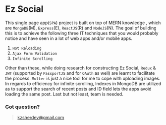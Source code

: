 # Ez Social
This single page app(`SPA`) project is built on top of MERN knowledge , which are `MongoDB`(M), `Express`(E), `ReactJS`(R) and `NodeJS`(N). The goal of building this is to achieve the following three IT techniques that you would probably notice and have seen in a lot of web apps and/or mobile apps. 

1. `Hot Reloading`
2. `Ajax Form Validation`
3. `Infinite Scrolling`

Other than these, while doing research for constructing Ez Social, `Redux` & `JWT` (supported by `PassportJS` and for `OAuth` as well) are learnt to facilitate the process. `Multer` is just a nice tool for me to cope with uploading images. In regards to efficiency for infinite scrolling, Indexes in MongoDB are utilized as to support the search of recent posts and ID field lets the apps avoid loading the same post. Last but not least, team is needed.

### Got question?
> kzsherdev@gmail.com
